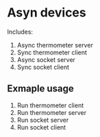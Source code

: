 # Asyn devices

Includes:
1. Async thermometer server
2. Sync thermometer client
3. Async socket server
4. Sync socket client

## Exmaple usage

1. Run thermometer client
2. Run thermometer server
3. Run socket server
4. Run socket client